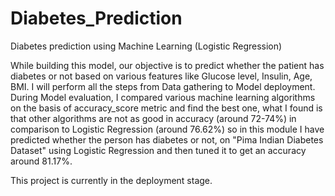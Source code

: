 # Diabetes_Prediction
Diabetes prediction using Machine Learning (Logistic Regression)

While building this model, our objective is to predict whether the patient has diabetes or not based on various features like Glucose level, Insulin, Age, BMI. I will perform all the steps from Data gathering to Model deployment. During Model evaluation, I compared various machine learning algorithms on the basis of accuracy_score metric and find the best one, what I found is that other algorithms are not as good in accuracy (around 72-74%) in comparison to Logistic Regression (around 76.62%) so in this module I have predicted whether the person has diabetes or not, on "Pima Indian Diabetes Dataset" using Logistic Regression and then tuned it to get an accuracy around 81.17%.
                 
This project is currently in the deployment stage.
